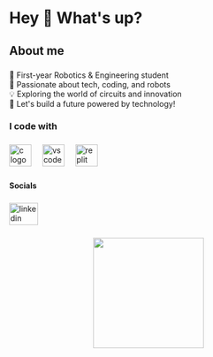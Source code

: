 <h1 align="left">Hey 👋 What's up?</h1>

###

<h2 align="left">About me</h2>

###

<p align="left">🤖 First-year Robotics & Engineering student<br>🚀 Passionate about tech, coding, and robots<br>💡 Exploring the world of circuits and innovation<br>🌟 Let's build a future powered by technology!</p>

###

<h3 align="left">I code with</h3>

###

<div align="left">
  <img src="https://cdn.jsdelivr.net/gh/devicons/devicon/icons/c/c-original.svg" height="40" alt="c logo"  />
  <img width="12" />
  <img src="https://cdn.jsdelivr.net/gh/devicons/devicon/icons/vscode/vscode-original.svg" height="40" alt="vscode logo"  />
  <img width="12" />
  <img src="https://cdn.simpleicons.org/replit/F26207" height="40" alt="replit logo"  />
</div>

###

<h4 align="left">Socials</h4>

###

<div align="left">
  <img src="https://raw.githubusercontent.com/maurodesouza/profile-readme-generator/master/src/assets/icons/social/linkedin/default.svg" width="52" height="40" alt="linkedin logo"  />
</div>

###

<div align="center">
  <img height="200" src="https://media1.giphy.com/media/5k5vZwRFZR5aZeniqb/giphy.gif?cid=6c09b952phwd9t0jrlewkqzgnpj88emvcl998ivzkokkrb1o&ep=v1_gifs_search&rid=giphy.gif&ct=g"  />
</div>

###

